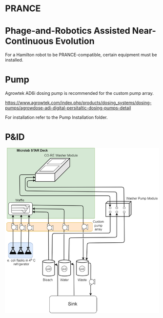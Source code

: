 # PRANCE
# Phage-and-Robotics Assisted Near-Continuous Evolution

For a Hamilton robot to be PRANCE-compatible, certain equipment must be installed.

# Pump
Agrowtek AD6i dosing pump is recommended for the custom pump array.

https://www.agrowtek.com/index.php/products/dosing_systems/dosing-pumps/agrowdose-adi-digital-persitaltic-dosing-pumps-detail

For installation refer to the Pump Installation folder.

# P&ID
![alt text](https://github.com/Golaszewski/PRANCE/blob/main/Extras/pid.png)
